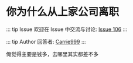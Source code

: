 # 你为什么从上家公司离职



::: tip Issue 
 欢迎在 Issue 中交流与讨论: [Issue 106](https://github.com/shfshanyue/Daily-Question/issues/106) 
:::

::: tip Author 
回答者: [Carrie999](https://github.com/Carrie999) 
:::

俺觉得主要是钱多，去哪里其实都差不多